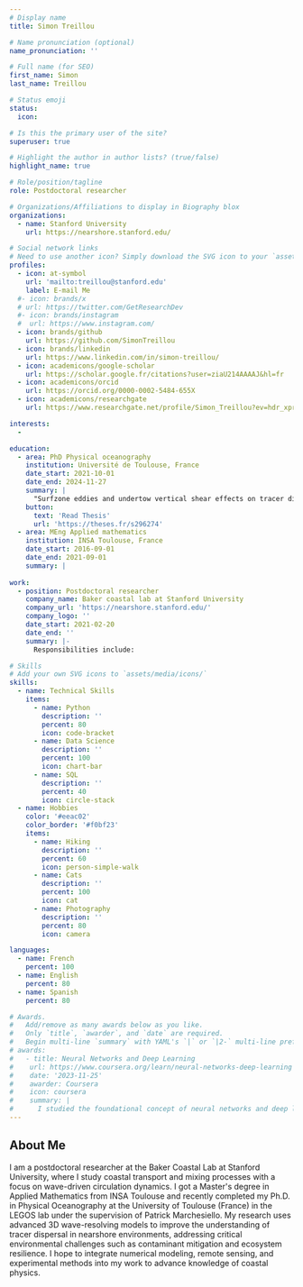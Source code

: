 ```yaml
---
# Display name
title: Simon Treillou

# Name pronunciation (optional)
name_pronunciation: ''

# Full name (for SEO)
first_name: Simon
last_name: Treillou

# Status emoji
status:
  icon: 

# Is this the primary user of the site?
superuser: true

# Highlight the author in author lists? (true/false)
highlight_name: true

# Role/position/tagline
role: Postdoctoral researcher

# Organizations/Affiliations to display in Biography blox
organizations:
  - name: Stanford University
    url: https://nearshore.stanford.edu/

# Social network links
# Need to use another icon? Simply download the SVG icon to your `assets/media/icons/` folder.
profiles:
  - icon: at-symbol
    url: 'mailto:treillou@stanford.edu'
    label: E-mail Me
  #- icon: brands/x
  # url: https://twitter.com/GetResearchDev
  #- icon: brands/instagram
  #  url: https://www.instagram.com/
  - icon: brands/github
    url: https://github.com/SimonTreillou
  - icon: brands/linkedin
    url: https://www.linkedin.com/in/simon-treillou/
  - icon: academicons/google-scholar
    url: https://scholar.google.fr/citations?user=ziaU214AAAAJ&hl=fr
  - icon: academicons/orcid
    url: https://orcid.org/0000-0002-5484-655X
  - icon: academicons/researchgate
    url: https://www.researchgate.net/profile/Simon_Treillou?ev=hdr_xprf

interests:
  - 

education:
  - area: PhD Physical oceanography
    institution: Université de Toulouse, France
    date_start: 2021-10-01
    date_end: 2024-11-27
    summary: |
      "Surfzone eddies and undertow vertical shear effects on tracer dispersion: a 3D wave-resolving model approach".  Supervised by [Patrick Marchesiello](https://www.legos.omp.eu/author/patrick-marchesiello/).
    button:
      text: 'Read Thesis'
      url: 'https://theses.fr/s296274'
  - area: MEng Applied mathematics
    institution: INSA Toulouse, France
    date_start: 2016-09-01
    date_end: 2021-09-01
    summary: |
      
work:
  - position: Postdoctoral researcher
    company_name: Baker coastal lab at Stanford University
    company_url: 'https://nearshore.stanford.edu/'
    company_logo: ''
    date_start: 2021-02-20
    date_end: ''
    summary: |-
      Responsibilities include:

# Skills
# Add your own SVG icons to `assets/media/icons/`
skills:
  - name: Technical Skills
    items:
      - name: Python
        description: ''
        percent: 80
        icon: code-bracket
      - name: Data Science
        description: ''
        percent: 100
        icon: chart-bar
      - name: SQL
        description: ''
        percent: 40
        icon: circle-stack
  - name: Hobbies
    color: '#eeac02'
    color_border: '#f0bf23'
    items:
      - name: Hiking
        description: ''
        percent: 60
        icon: person-simple-walk
      - name: Cats
        description: ''
        percent: 100
        icon: cat
      - name: Photography
        description: ''
        percent: 80
        icon: camera

languages:
  - name: French
    percent: 100
  - name: English
    percent: 80
  - name: Spanish
    percent: 80

# Awards.
#   Add/remove as many awards below as you like.
#   Only `title`, `awarder`, and `date` are required.
#   Begin multi-line `summary` with YAML's `|` or `|2-` multi-line prefix and indent 2 spaces below.
# awards:
#   - title: Neural Networks and Deep Learning
#    url: https://www.coursera.org/learn/neural-networks-deep-learning
#    date: '2023-11-25'
#    awarder: Coursera
#    icon: coursera
#    summary: |
#      I studied the foundational concept of neural networks and deep learning. By the end, I was familiar with the significant technological trends driving the rise of deep learning; build, train, and apply fully connected deep neural networks; implement efficient (vectorized) neural networks; identify key parameters in a neural network’s architecture; and apply deep learning to your own applications.
---
```


## About Me

I am a postdoctoral researcher at the Baker Coastal Lab at Stanford University, where I study coastal transport and mixing processes with a focus on wave-driven circulation dynamics. I got a Master's degree in Applied Mathematics from INSA Toulouse and recently completed my Ph.D. in Physical Oceanography at the University of Toulouse (France) in the LEGOS lab under the supervision of Patrick Marchesiello. My research uses advanced 3D wave-resolving models to improve the understanding of tracer dispersal in nearshore environments, addressing critical environmental challenges such as contaminant mitigation and ecosystem resilience. I hope to integrate numerical modeling, remote sensing, and experimental methods into my work to advance knowledge of coastal physics.
